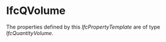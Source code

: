 IfcQVolume
==========
The properties defined by this _IfcPropertyTemplate_ are of type
_IfcQuantityVolume_.


